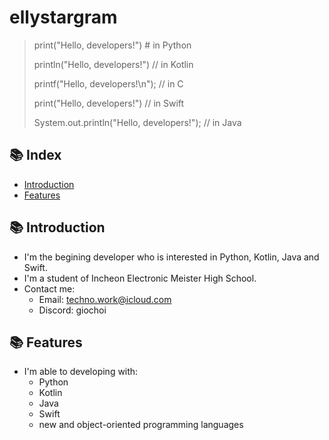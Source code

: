 [//]: # (my description md file)

# ellystargram
> print("Hello, developers!")  # in Python
> 
> println("Hello, developers!")  // in Kotlin
> 
> printf("Hello, developers!\n");  // in C
> 
> print("Hello, developers!")  // in Swift
>
> System.out.println("Hello, developers!");  // in Java

## 📚 Index
- [Introduction](#-introduction)
- [Features](#-features)

## 📚 Introduction
- I'm the begining developer who is interested in Python, Kotlin, Java and Swift.
- I'm a student of Incheon Electronic Meister High School.
- Contact me:
    - Email: techno.work@icloud.com
    - Discord: giochoi

## 📚 Features
- I'm able to developing with:
    - Python
    - Kotlin
    - Java
    - Swift
    - new and object-oriented programming languages

